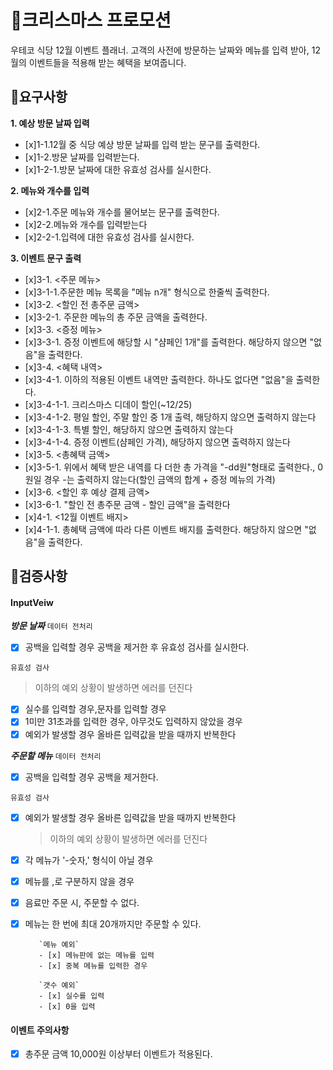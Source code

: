 # 🎅크리스마스 프로모션

우테코 식당 12월 이벤트 플래너.
고객의 사전에 방문하는 날짜와 메뉴를 입력 받아, 12월의 이벤트들을 적용해 받는 혜택을 보여줍니다.

## 🚩요구사항

**1. 예상 방문 날짜 입력**

- [x]1-1.12월 중 식당 예상 방문 날짜를 입력 받는 문구를 출력한다.
- [x]1-2.방문 날짜를 입력받는다.
- [x]1-2-1.방문 날짜에 대한 유효성 검사를 실시한다.

**2. 메뉴와 개수를 입력**

- [x]2-1.주문 메뉴와 개수를 물어보는 문구를 출력한다.
- [x]2-2.메뉴와 개수를 입력받는다
- [x]2-2-1.입력에 대한 유효성 검사를 실시한다.

**3. 이벤트 문구 출력**

- [x]3-1. <주문 메뉴>
- [x]3-1-1.주문한 메뉴 목록을 "메뉴 n개" 형식으로 한줄씩 출력한다.
- [x]3-2. <할인 전 총주문 금액>
- [x]3-2-1. 주문한 메뉴의 총 주문 금액을 출력한다.
- [x]3-3. <증정 메뉴>
- [x]3-3-1. 증정 이벤트에 해당할 시 "샴페인 1개"를 출력한다. 해당하지 않으면 "없음"을 출력한다.
- [x]3-4. <혜택 내역>
- [x]3-4-1. 이하의 적용된 이벤트 내역만 출력한다. 하나도 없다면 "없음"을 출력한다.
- [x]3-4-1-1. 크리스마스 디데이 할인(~12/25)
- [x]3-4-1-2. 평일 할인, 주말 할인 중 1개 출력, 해당하지 않으면 출력하지 않는다
- [x]3-4-1-3. 특별 할인, 해당하지 않으면 출력하지 않는다
- [x]3-4-1-4. 증정 이벤트(샴페인 가격), 해당하지 않으면 출력하지 않는다
- [x]3-5. <총혜택 금액>
- [x]3-5-1. 위에서 혜택 받은 내역를 다 더한 총 가격을 "-dd원"형태로 출력한다., 0원일 경우 -는 출력하지 않는다(할인 금액의 합계 + 증정 메뉴의 가격)
- [x]3-6. <할인 후 예상 결제 금액>
- [x]3-6-1. "할인 전 총주문 금액 - 할인 금액"을 출력한다
- [x]4-1. <12월 이벤트 배지>
- [x]4-1-1. 총혜택 금액에 따라 다른 이벤트 배지를 출력한다. 해당하지 않으면 "없음"을 출력한다.

## 📝검증사항

#### InputVeiw

**_방문 날짜_**
`데이터 전처리`

- [x] 공백을 입력할 경우 공백을 제거한 후 유효성 검사를 실시한다.

`유효성 검사`

> 이하의 예외 상황이 발생하면 에러를 던진다

- [x] 실수를 입력할 경우,문자를 입력할 경우
- [x] 1미만 31초과를 입력한 경우, 아무것도 입력하지 않았을 경우
- [x] 예외가 발생할 경우 올바른 입력값을 받을 때까지 반복한다

**_주문할 메뉴_**
`데이터 전처리`

- [x] 공백을 입력할 경우 공백을 제거한다.

`유효성 검사`

- [x] 예외가 발생할 경우 올바른 입력값을 받을 때까지 반복한다

  > 이하의 예외 상황이 발생하면 에러를 던진다

- [x] 각 메뉴가 '-숫자,' 형식이 아닐 경우
- [x] 메뉴를 ,로 구분하지 않을 경우
- [x] 음료만 주문 시, 주문할 수 없다.
- [x] 메뉴는 한 번에 최대 20개까지만 주문할 수 있다.

         `메뉴 예외`
         - [x] 메뉴판에 없는 메뉴를 입력
         - [x] 중복 메뉴를 입력한 경우

         `갯수 예외`
         - [x] 실수를 입력
         - [x] 0을 입력

#### 이벤트 주의사항

- [x] 총주문 금액 10,000원 이상부터 이벤트가 적용된다.
